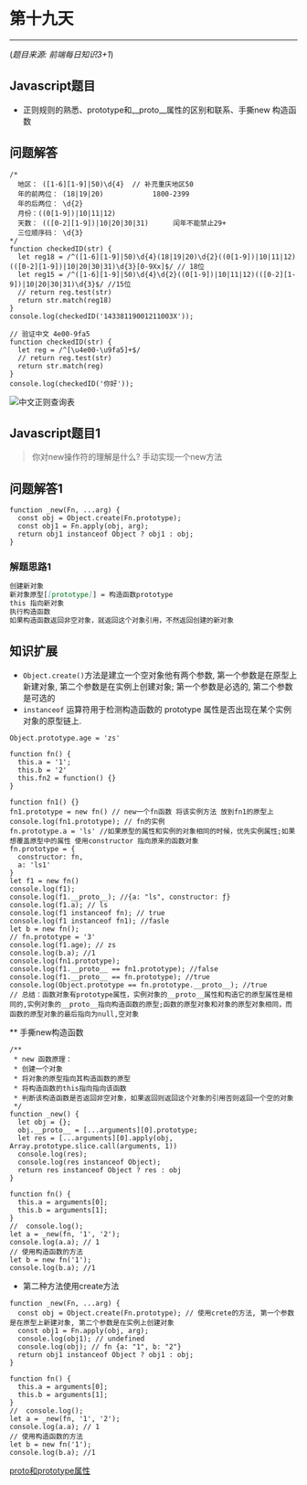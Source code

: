# 第十九天

***

(*题目来源: 前端每日知识3+1*)

## Javascript题目

* 正则规则的熟悉、prototype和__proto__属性的区别和联系、手撕new 构造函数

## 问题解答

```JS
/*
  地区： ([1-6][1-9]|50)\d{4}  // 补充重庆地区50
  年的前两位： (18|19|20)            1800-2399
  年的后两位： \d{2}
  月份：((0[1-9])|10|11|12)
  天数： (([0-2][1-9])|10|20|30|31)      闰年不能禁止29+
  三位顺序码： \d{3}
*/
function checkedID(str) {
  let reg18 = /^([1-6][1-9]|50)\d{4}(18|19|20)\d{2}((0[1-9])|10|11|12)(([0-2][1-9])|10|20|30|31)\d{3}[0-9Xx]$/ // 18位
  let reg15 = /^([1-6][1-9]|50)\d{4}\d{2}((0[1-9])|10|11|12)(([0-2][1-9])|10|20|30|31)\d{3}$/ //15位
  // return reg.test(str)
  return str.match(reg18)
}
console.log(checkedID('14338119001211003X'));
```

```JS
// 验证中文 4e00-9fa5
function checkedID(str) {
  let reg = /^[\u4e00-\u9fa5]+$/
  // return reg.test(str)
  return str.match(reg)
}
console.log(checkedID('你好'));
```

![中文正则查询表](https://gitee.com/rbozo/picgo_image/raw/master/image/0/9a19051475268313a8d4029521c30ab.png)

## Javascript题目1

> 你对new操作符的理解是什么? 手动实现一个new方法

## 问题解答1

```JS
function _new(Fn, ...arg) {
  const obj = Object.create(Fn.prototype);
  const obj1 = Fn.apply(obj, arg);
  return obj1 instanceof Object ? obj1 : obj;
}
```

### 解题思路1

```markdown
创建新对象
新对象原型[[prototype]] = 构造函数prototype
this 指向新对象
执行构造函数
如果构造函数返回非空对象，就返回这个对象引用，不然返回创建的新对象
```

## 知识扩展

* `Object.create()`方法是建立一个空对象他有两个参数, 第一个参数是在原型上新建对象, 第二个参数是在实例上创建对象; 第一个参数是必选的, 第二个参数是可选的
* `instanceof` 运算符用于检测构造函数的 prototype 属性是否出现在某个实例对象的原型链上.

```JS
Object.prototype.age = 'zs'

function fn() {
  this.a = '1';
  this.b = '2'
  this.fn2 = function() {}
}

function fn1() {}
fn1.prototype = new fn() // new一个fn函数 将该实例方法 放到fn1的原型上
console.log(fn1.prototype); // fn的实例
fn.prototype.a = 'ls' //如果原型的属性和实例的对象相同的时候，优先实例属性;如果想覆盖原型中的属性 使用constructor 指向原来的函数对象
fn.prototype = {
  constructor: fn,
  a: 'ls1'
}
let f1 = new fn()
console.log(f1);
console.log(f1.__proto__); //{a: "ls", constructor: ƒ}
console.log(f1.a); // ls 
console.log(f1 instanceof fn); // true
console.log(f1 instanceof fn1); //fasle
let b = new fn();
// fn.prototype = '3'
console.log(f1.age); // zs
console.log(b.a); //1
console.log(fn1.prototype);
console.log(f1.__proto__ == fn1.prototype); //false
console.log(f1.__proto__ == fn.prototype); //true
console.log(Object.prototype == fn.prototype.__proto__); //true
// 总结：函数对象有prototype属性，实例对象的__proto__属性和构造它的原型属性是相同的,实例对象的__proto__指向构造函数的原型;函数的原型对象和对象的原型对象相同，而函数的原型对象的最后指向为null,空对象
```

** 手撕new构造函数

```JS
/**
 * new 函数原理：
 * 创建一个对象
 * 将对象的原型指向其构造函数的原型
 * 将构造函数的this指向指向该函数
 * 判断该构造函数是否返回非空对象，如果返回则返回这个对象的引用否则返回一个空的对象
 */
function _new() {
  let obj = {};
  obj.__proto__ = [...arguments][0].prototype;
  let res = [...arguments][0].apply(obj, Array.prototype.slice.call(arguments, 1))
  console.log(res);
  console.log(res instanceof Object);
  return res instanceof Object ? res : obj
}

function fn() {
  this.a = arguments[0];
  this.b = arguments[1];
}
//  console.log();
let a = _new(fn, '1', '2');
console.log(a.a); // 1
// 使用构造函数的方法
let b = new fn('1');
console.log(b.a); //1
```

* 第二种方法使用create方法

```JS
function _new(Fn, ...arg) {
  const obj = Object.create(Fn.prototype); // 使用crete的方法, 第一个参数是在原型上新建对象, 第二个参数是在实例上创建对象
  const obj1 = Fn.apply(obj, arg);
  console.log(obj1); // undefined
  console.log(obj); // fn {a: "1", b: "2"}
  return obj1 instanceof Object ? obj1 : obj;
}

function fn() {
  this.a = arguments[0];
  this.b = arguments[1];
}
//  console.log();
let a = _new(fn, '1', '2');
console.log(a.a); // 1
// 使用构造函数的方法
let b = new fn('1');
console.log(b.a); //1
```

[proto和prototype属性](https://blog.csdn.net/qq_36360463/article/details/105004474)

